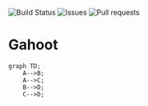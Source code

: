 ![Build Status](https://img.shields.io/github/actions/workflow/status/taldoflemis/gahoot/go-ci.yaml)
![Issues](https://img.shields.io/github/issues/taldoflemis/gahoot)
![Pull requests](https://img.shields.io/github/issues-pr/taldoflemis/gahoot)

# Gahoot

```mermaid
graph TD;
    A-->B;
    A-->C;
    B-->D;
    C-->D;
```

